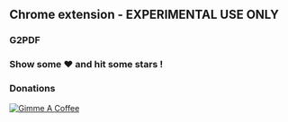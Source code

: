 ## Chrome extension - EXPERIMENTAL USE ONLY
### G2PDF

### Show some ❤️ and hit some stars !

### Donations
[![Gimme A Coffee](https://www.buymeacoffee.com/assets/img/custom_images/orange_img.png)](https://www.buymeacoffee.com/bujupah)